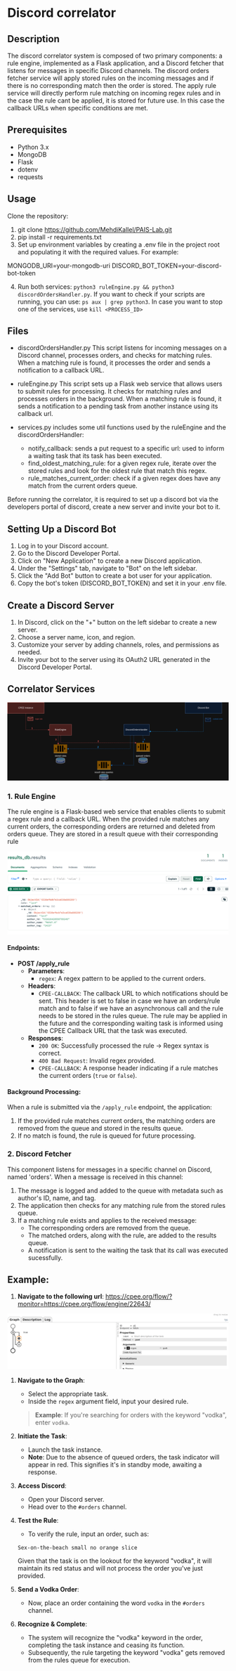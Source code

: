 # Discord correlator

## Description

The discord correlator system is composed of two primary components: a rule engine, implemented as a Flask application, and a Discord fetcher that listens for messages in specific Discord channels. The discord orders fetcher service will apply stored rules on the incoming messages and if there is no corresponding match then the order is stored. The apply rule service will directly perform rule matching on incoming regex rules and in the case the rule cant be applied, it is stored for future use. In this case the callback URLs when specific conditions are met.

## Prerequisites
- Python 3.x
- MongoDB
- Flask
- dotenv
- requests

## Usage	
 Clone the repository:
1. git clone https://github.com/MehdiKallel/PAIS-Lab.git
2. pip install -r requirements.txt
3. Set up environment variables by creating a .env file in the project root and populating it with the required values. For example: 

MONGODB_URI=your-mongodb-uri
DISCORD_BOT_TOKEN=your-discord-bot-token

4. Run both services: `python3 ruleEngine.py && python3 discordOrdersHandler.py`. If you want to check if your scripts are running, you can use: `ps aux | grep python3`. In case you want to stop one of the services, use `kill <PROCESS_ID>`  

## Files
- discordOrdersHandler.py
This script listens for incoming messages on a Discord channel, processes orders, and checks for matching rules. When a matching rule is found, it processes the order and sends a notification to a callback URL.

- ruleEngine.py
This script sets up a Flask web service that allows users to submit rules for processing. It checks for matching rules and processes orders in the background. When a matching rule is found, it sends a notification to a pending task from another instance using its callback url.

- services.py
includes some util functions used by the ruleEngine and the discordOrdersHandler:
  - notify_callback: sends a put request to a specific url: used to inform a waiting task that its task has been executed.
  - find_oldest_matching_rule: for a given regex rule, iterate over the stored rules and look for the oldest rule that match this regex.
  - rule_matches_current_order: check if a given regex does have any match from the current orders queue.




Before running the correlator, it is required to set up a discord bot via the developers portal of discord, create a new server and invite your bot to it. 

## Setting Up a Discord Bot
1. Log in to your Discord account.
2. Go to the Discord Developer Portal.
3. Click on "New Application" to create a new Discord application.
4. Under the "Settings" tab, navigate to "Bot" on the left sidebar.
5. Click the "Add Bot" button to create a bot user for your application.
6. Copy the bot's token (DISCORD_BOT_TOKEN) and set it in your .env file.

## Create a Discord Server
1. In Discord, click on the "+" button on the left sidebar to create a new server.
2. Choose a server name, icon, and region.
3. Customize your server by adding channels, roles, and permissions as needed.
4. Invite your bot to the server using its OAuth2 URL generated in the Discord Developer Portal.


## Correlator Services
![Alt text](./pictures/correlator_updated.png?raw=true "Transaction Flow of the Discord Correlator Services")


### 1. Rule Engine

The rule engine is a Flask-based web service that enables clients to submit a regex rule and a callback URL. When the provided rule matches any current orders, the corresponding orders are returned and deleted from orders queue. They are stored in a result queue with their corresponding rule

![Alt text](./pictures/screen2.png?raw=true "Example of a result queue element")

#### Endpoints:

- **POST /apply_rule**
  - **Parameters**:
    - `regex`: A regex pattern to be applied to the current orders.
  - **Headers**:
    - `CPEE-CALLBACK`: The callback URL to which notifications should be sent. This header is set to false in case we have an orders/rule match and to false if we have an asynchronous call and the rule needs to be stored in the rules queue. The rule may be applied in the future and the corresponding waiting task is informed using the CPEE Callback URL that the task was executed.
  - **Responses**:
    - `200 OK`: Successfully processed the rule -> Regex syntax is correct.
    - `400 Bad Request`: Invalid regex provided.
    - `CPEE-CALLBACK`: A response header indicating if a rule matches the current orders (`true` or `false`).

#### Background Processing:

When a rule is submitted via the `/apply_rule` endpoint, the application:

1. If the provided rule matches current orders, the matching orders are removed from the queue and stored in the results queue.
2. If no match is found, the rule is queued for future processing.

### 2. Discord Fetcher

This component listens for messages in a specific channel on Discord, named 'orders'. When a message is received in this channel:

1. The message is logged and added to the queue with metadata such as author's ID, name, and tag.
2. The application then checks for any matching rule from the stored rules queue.
3. If a matching rule exists and applies to the received message:
   - The corresponding orders are removed from the queue.
   - The matched orders, along with the rule, are added to the results queue.
   - A notification is sent to the waiting the task that its call was executed sucessfully.


## Example:
1. **Navigate to the following url**: https://cpee.org/flow/?monitor=https://cpee.org/flow/engine/22643/
   
![Alt text](./pictures/screen1.png?raw=true)

1. **Navigate to the Graph**:
    - Select the appropriate task.
    - Inside the `regex` argument field, input your desired rule. 
    > **Example**: If you're searching for orders with the keyword "vodka", enter `vodka`.

2. **Initiate the Task**:
    - Launch the task instance.
    - **Note**: Due to the absence of queued orders, the task indicator will appear in red. This signifies it's in standby mode, awaiting a response.
3. **Access Discord**:
    - Open your Discord server.
    - Head over to the `#orders` channel.

4. **Test the Rule**:
    - To verify the rule, input an order, such as:
    ```
    Sex-on-the-beach small no orange slice
    ```
    Given that the task is on the lookout for the keyword "vodka", it will maintain its red status and will not process the order you've just provided.

5. **Send a Vodka Order**:
    - Now, place an order containing the word `vodka` in the `#orders` channel.
6. **Recognize & Complete**:
    - The system will recognize the "vodka" keyword in the order, completing the task instance and ceasing its function.
    - Subsequently, the rule targeting the keyword "vodka" gets removed from the rules queue for execution.
